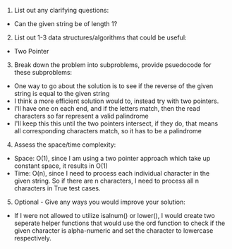 1. List out any clarifying questions:
- Can the given string be of length 1?

2. List out 1-3 data structures/algorithms that could be useful:
- Two Pointer

3. Break down the problem into subproblems, provide psuedocode for these subproblems:
- One way to go about the solution is to see if the reverse of the given string is equal to the given string
- I think a more efficient solution would to, instead try with two pointers. 
- I'll have one on each end, and if the letters match, then the read characters so far represent a valid palindrome 
- I'll keep this this until the two pointers intersect, if they do, that means all corresponding characters match, so it has to be a palindrome

4. Assess the space/time complexity:
- Space: O(1), since I am using a two pointer approach which take up constant space, it results in O(1)
- Time: O(n), since I need to process each individual character in the given string. So if there are n characters, I need to process all n characters in True test cases. 

5. Optional - Give any ways you would improve your solution:
- If I were not allowed to utilize isalnum() or lower(), I would create two seperate helper functions that would use the ord function to check if the given character is alpha-numeric and set the character to lowercase respectively. 